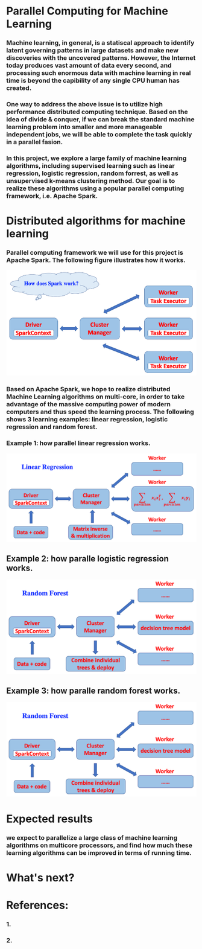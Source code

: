 # Parallel Computing for Machine Learning
### Machine learning, in general, is a statiscal approach to identify latent governing patterns in large datasets and make new discoveries with the uncovered patterns. However, the Internet today produces vast amount of data every second, and processing such enormous data with machine learning in real time is beyond the capibility of any single CPU human has created.
### One way to address the above issue is to utilize high performance distributed computing technique. Based on the idea of divide & conquer, if we can break the standard machine learning problem into smaller and more manageable independent jobs, we will be able to complete the task quickly in a parallel fasion.

### In this project, we explore a large family of machine learning algorithms, including supervised learning such as linear regression, logistic regression, random forrest, as well as unsupervised k-means clustering method. Our goal is to realize these algorithms using a popular parallel computing framework, i.e. Apache Spark.

# Distributed algorithms for machine learning

### Parallel computing framework we will use for this project is Apache Spark. The following figure illustrates how it works.
<img src="./pics/figure_1.png" />

### Based on Apache Spark, we hope to realize distributed Machine Learning algorithms on multi-core, in order to take advantage of the massive computing power of modern computers and thus speed the learning process. The following shows 3 learning examples: linear regression, logistic regression and random forest.

### Example 1: how parallel linear regression works.

<img src="./pics/figure_2.png" />

## Example 2: how paralle logistic regression works.

<img src="./pics/figure_3.png" />

## Example 3: how paralle random forest works.

<img src="./pics/figure_4.png" />

# Expected results
### we expect to parallelize a large class of machine learning algorithms on multicore processors, and find how much these learning algorithms can be improved in terms of running time.

# What's next?

# References:
### 1.
### 2.
